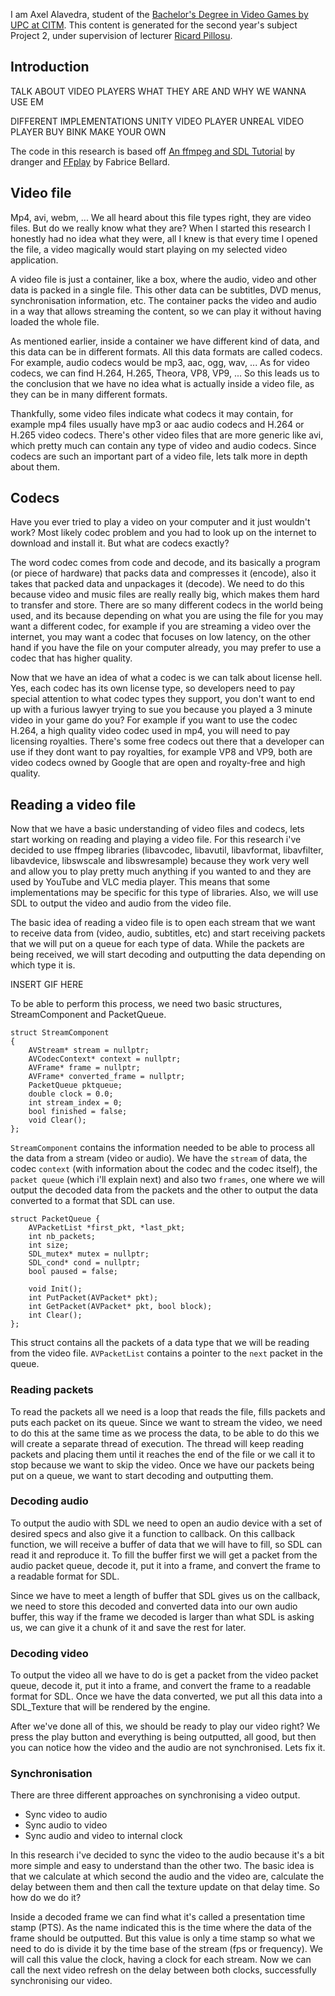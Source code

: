 I am Axel Alavedra, student of the [Bachelor's Degree in Video Games by UPC at CITM](https://www.citm.upc.edu/ing/estudis/graus-videojocs/). This content is generated for the second year's subject Project 2, under supervision of lecturer [Ricard Pillosu](https://es.linkedin.com/in/ricardpillosu).

## Introduction
TALK ABOUT VIDEO PLAYERS WHAT THEY ARE AND WHY WE WANNA USE EM

DIFFERENT IMPLEMENTATIONS
UNITY VIDEO PLAYER
UNREAL VIDEO PLAYER
BUY BINK
MAKE YOUR OWN

The code in this research is based off [An ffmpeg and SDL Tutorial](http://dranger.com/ffmpeg/ffmpeg.html)  by dranger and [FFplay](https://github.com/FFmpeg/FFmpeg/blob/master/fftools/ffplay.c) by Fabrice Bellard.
## Video file
Mp4, avi, webm, ... We all heard about this file types right, they are video files. But do we really know what they are?
When I started this research I honestly had no idea what they were, all I knew is that every time I opened the file, a video magically would start playing on my selected video application.

A video file is just a container, like a box, where the audio, video and other data is packed in a single file.
This other data can be subtitles, DVD menus, synchronisation information, etc.
The container packs the video and audio in a way that allows streaming the content, so we can play it without having loaded the whole file.

As mentioned earlier, inside a container we have different kind of data, and this data can be in different formats. All this data formats are called codecs.
For example, audio codecs would be mp3, aac, ogg, wav, ... 
As for video codecs, we can find  H.264, H.265, Theora, VP8, VP9, ...
So this leads us to the conclusion that we have no idea what is actually inside a video file, as they can be in many different formats.

Thankfully, some video files indicate what codecs it may contain, for example mp4 files usually have mp3 or aac audio codecs and H.264 or H.265 video codecs. There's other video files that are more generic like avi, which pretty much can contain any type of video and audio codecs.
Since codecs are such an important part of a video file, lets talk more in depth about them.

## Codecs
Have you ever tried to play a video on your computer and it just wouldn't work? Most likely codec problem and you had to look up on the internet to download and install it.
But what are codecs exactly?

The word codec comes from code and decode, and its basically a program (or piece of hardware) that packs data and compresses it (encode), also it takes that packed data and unpackages it (decode).  We need to do this because video and music files are really really big, which makes them hard to transfer and store.
There are so many different codecs in the world being used, and its because depending on what you are using the file for you may want a different codec, for example if you are streaming a video over the internet, you may want a codec that focuses on low latency, on the other hand if you have the file on your computer already, you may prefer to use a codec that has higher quality.

Now that we have an idea of what a codec is we can talk about license hell. Yes, each codec has its own license type, so developers need to pay special attention to what codec types they support, you don't want to end up with a furious lawyer trying to sue you because you played a 3 minute video in your game do you?
For example if you want to use the codec H.264, a high quality video codec used in mp4, you will need to pay licensing royalties.
There's some free codecs out there that a developer can use if they dont want to pay royalties, for example VP8 and VP9, both are video codecs owned by Google that are open and royalty-free and high quality.
## Reading a video file
Now that we have a basic understanding of video files and codecs, lets start working on reading and playing a video file.
For this research i've decided to use ffmpeg libraries (libavcodec, libavutil, libavformat, libavfilter, libavdevice, libswscale and libswresample) because they work very well and allow you to play pretty much anything if you wanted to and they are used by YouTube and VLC media player. This means that some implementations may be specific for this type of libraries.
Also, we will use SDL to output the video and audio from the video file.

The basic idea of reading a video file is to open each stream that we want to receive data from (video, audio, subtitles, etc) and start receiving packets that we will put on a queue for each type of data.
While the packets are being received, we will start decoding and outputting the data depending on which type it is.

INSERT GIF HERE 

To be able to perform this process, we need two basic structures, StreamComponent and PacketQueue.

    struct StreamComponent
    {
    	AVStream* stream = nullptr;
    	AVCodecContext* context = nullptr;
    	AVFrame* frame = nullptr;
    	AVFrame* converted_frame = nullptr;
    	PacketQueue pktqueue;
    	double clock = 0.0;
    	int stream_index = 0;
    	bool finished = false;
    	void Clear();
    };

`StreamComponent` contains the information needed to be able to process all the data from a stream (video or audio).  We have the `stream` of data, the codec `context` (with information about the codec and the codec itself), the `packet queue` (which i'll explain next) and also two `frames`, one where we will output the decoded data from the packets and the other to output the data converted to a format that SDL can use.

    struct PacketQueue {
    	AVPacketList *first_pkt, *last_pkt;
    	int nb_packets;
    	int size;
    	SDL_mutex* mutex = nullptr;
    	SDL_cond* cond = nullptr;
    	bool paused = false;
    
    	void Init();
    	int PutPacket(AVPacket* pkt);
    	int GetPacket(AVPacket* pkt, bool block);
    	int Clear();
    };

This struct contains all the packets of a data type that we will be reading from the video file. `AVPacketList` contains a pointer to the `next` packet in the queue. 
### Reading packets
To read the packets all we need is a loop that reads the file, fills packets and puts each packet on its queue. Since we want to stream the video, we need to do this at the same time as we process the data, to be able to do this we will create a separate thread of execution. The thread will keep reading packets and placing them until it reaches the end of the file or we call it to stop because we want to skip the video.
Once we have our packets being put on a queue, we want to start decoding and outputting them.
### Decoding audio
To output the audio with SDL we need to open an audio device with a set of desired specs and also give it a function to callback.
On this callback function, we will receive a buffer of data that we will have to fill, so SDL can read it and reproduce it.
To fill the buffer first we will get a packet from the audio packet queue, decode it, put it into a frame, and convert the frame to a readable format for SDL.

Since we have to meet a length of buffer that SDL gives us on the callback, we need to store this decoded and converted data into our own audio buffer, this way if the frame we decoded is larger than what SDL is asking us, we can give it a chunk of it and save the rest for later.

### Decoding video
To output the video all we have to do is get a packet from the video packet queue, decode it, put it into a frame, and convert the frame to a readable format for SDL. Once we have the data converted, we put all this data into a SDL_Texture that will be rendered by the engine.

After we've done all of this, we should be ready to play our video right? We press the play button and everything is being outputted, all good, but then you can notice how the video and the audio are not synchronised. Lets fix it.
### Synchronisation
There are three different approaches on synchronising a video output.
 - Sync video to audio 
 - Sync audio to video
 - Sync audio and video to internal clock

In this research i've decided to sync the video to the audio because it's a bit more simple and easy to understand than the other two.
The basic idea is that we calculate at which second the audio and the video are, calculate the delay between them and then call the texture update on that delay time.
So how do we do it?

Inside a decoded frame we can find what it's called a presentation time stamp (PTS). As the name indicated this is the time where the data of the frame should be outputted. 
But this value is only a time stamp so what we need to do is divide it by the time base of the stream (fps or frequency). We will call this value the clock, having a clock for each stream.
Now we can call the next video refresh on the delay between both clocks, successfully synchronising our video.
